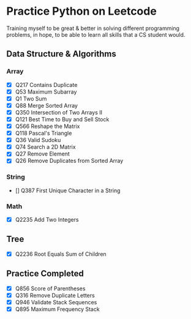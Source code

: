 # Practice Python on Leetcode

Training myself to be great & better in solving different programming problems, in hope, to be able to learn all skills that a CS student would.

## Data Structure & Algorithms

### Array

- [X] Q217 Contains Duplicate
- [X] Q53 Maximum Subarray
- [X] Q1 Two Sum
- [X] Q88 Merge Sorted Array
- [X] Q350 Intersection of Two Arrays II
- [x] Q121 Best Time to Buy and Sell Stock
- [X] Q566 Reshape the Matrix
- [X] Q118 Pascal's Triangle
- [X] Q36 Valid Sudoku
- [X] Q74 Search a 2D Matrix
- [x] Q27 Remove Element
- [x] Q26 Remove Duplicates from Sorted Array

### String

- [] Q387 First Unique Character in a String

### Math

- [x] Q2235 Add Two Integers

## Tree

- [x] Q2236 Root Equals Sum of Children

## Practice Completed

- [X] Q856 Score of Parentheses
- [X] Q316 Remove Duplicate Letters
- [X] Q946 Validate Stack Sequences
- [X] Q895 Maximum Frequency Stack
